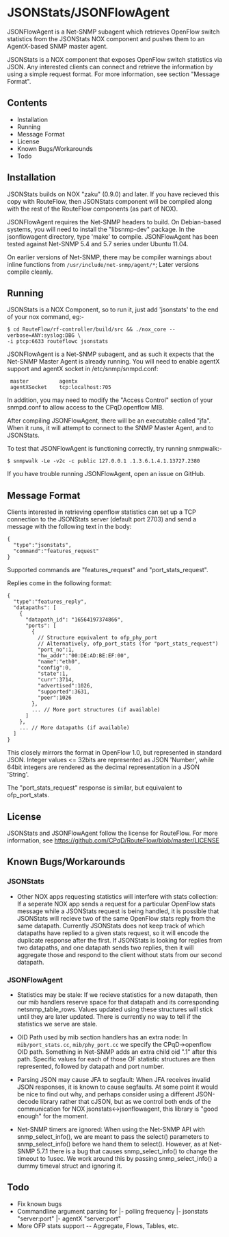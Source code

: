 JSONStats/JSONFlowAgent
=======================

JSONFlowAgent is a Net-SNMP subagent which retrieves OpenFlow switch statistics
from the JSONStats NOX component and pushes them to an AgentX-based SNMP master
agent.

JSONStats is a NOX component that exposes OpenFlow switch statistics via JSON.
Any interested clients can connect and retrieve the information by using a
simple request format. For more information, see section "Message Format".

Contents
--------

- Installation
- Running
- Message Format
- License
- Known Bugs/Workarounds
- Todo

Installation
------------

JSONStats builds on NOX "zaku" (0.9.0) and later. If you have recieved this copy
with RouteFlow, then JSONStats component will be compiled along with the rest of
the RouteFlow components (as part of NOX).

JSONFlowAgent requires the Net-SNMP headers to build. On Debian-based systems,
you will need to install the "libsnmp-dev" package. In the jsonflowagent
directory, type 'make' to compile. JSONFlowAgent has been tested against
Net-SNMP 5.4 and 5.7 series under Ubuntu 11.04.

On earlier versions of Net-SNMP, there may be compiler warnings about inline
functions from `/usr/include/net-snmp/agent/*`; Later versions compile cleanly.

Running
-------

JSONStats is a NOX Component, so to run it, just add 'jsonstats' to the end of
your nox command, eg:-

```
$ cd RouteFlow/rf-controller/build/src && ./nox_core --verbose=ANY:syslog:DBG \
-i ptcp:6633 routeflowc jsonstats
```

JSONFlowAgent is a Net-SNMP subagent, and as such it expects that the Net-SNMP
Master Agent is already running. You will need to enable agentX support and
agentX socket in /etc/snmp/snmpd.conf:

```
 master          agentx
 agentXSocket    tcp:localhost:705
```

In addition, you may need to modify the "Access Control" section of your
snmpd.conf to allow access to the CPqD.openflow MIB.

After compiling JSONFlowAgent, there will be an executable called "jfa". When
it runs, it will attempt to connect to the SNMP Master Agent, and to JSONStats.

To test that JSONFlowAgent is functioning correctly, try running snmpwalk:-

```
$ snmpwalk -Le -v2c -c public 127.0.0.1 .1.3.6.1.4.1.13727.2380
```

If you have trouble running JSONFlowAgent, open an issue on GitHub.

Message Format
--------------

Clients interested in retrieving openflow statistics can set up a TCP connection
to the JSONStats server (default port 2703) and send a message with the
following text in the body:

```
{
  "type":"jsonstats",
  "command":"features_request"
}
```

Supported commands are "features_request" and "port_stats_request".

Replies come in the following format:

```
{
  "type":"features_reply",
  "datapaths": [
    {
      "datapath_id": "16564197374866",
      "ports": [
        {
          // Structure equivalent to ofp_phy_port
          // Alternatively, ofp_port_stats (for "port_stats_request")
          "port_no":1,
          "hw_addr":"00:DE:AD:BE:EF:00",
          "name":"eth0",
          "config":0,
          "state":1,
          "curr":3714,
          "advertised":1026,
          "supported":3631,
          "peer":1026
        },
        ... // More port structures (if available)
      ]
    },
    ... // More datapaths (if available)
  ]
}
```

This closely mirrors the format in OpenFlow 1.0, but represented in standard
JSON. Integer values <= 32bits are represented as JSON 'Number', while 64bit
integers are rendered as the decimal representation in a JSON 'String'.

The "port_stats_request" response is similar, but equivalent to ofp_port_stats.

License
-------

JSONStats and JSONFlowAgent follow the license for RouteFlow. For more
information, see https://github.com/CPqD/RouteFlow/blob/master/LICENSE

Known Bugs/Workarounds
----------------------

### JSONStats

- Other NOX apps requesting statistics will interfere with stats collection:
If a seperate NOX app sends a request for a particular OpenFlow stats message
while a JSONStats request is being handled, it is possible that JSONStats will
recieve two of the same OpenFlow stats reply from the same datapath. Currently
JSONStats does not keep track of which datapaths have replied to a given stats
request, so it will encode the duplicate response after the first. If JSONStats
is looking for replies from two datapaths, and one datapath sends two replies,
then it will aggregate those and respond to the client without stats from our
second datapath.

### JSONFlowAgent

- Statistics may be stale:
If we recieve statistics for a new datapath, then our mib handlers reserve
space for that datapath and its corresponding netsnmp_table_rows. Values
updated using these structures will stick until they are later updated. There
is currently no way to tell if the statistics we serve are stale.

- OID Path used by mib section handlers has an extra node:
In `mib/port_stats.cc`, `mib/phy_port.cc` we specify the CPqD->openflow OID path.
Something in Net-SNMP adds an extra child oid ".1" after this path. Specific
values for each of those OF statistic structures are then represented, followed
by datapath and port number.

- Parsing JSON may cause JFA to segfault:
When JFA receives invalid JSON responses, it is known to cause segfaults. At
some point it would be nice to find out why, and perhaps consider using a
different JSON-decode library rather that cJSON, but as we control both ends
of the communication for NOX jsonstats<->jsonflowagent, this library is
"good enough" for the moment.

- Net-SNMP timers are ignored:
When using the Net-SNMP API with snmp_select_info(), we are meant to pass the
select() parameters to snmp_select_info() before we hand them to select().
However, as at Net-SNMP 5.7.1 there is a bug that causes snmp_select_info() to
change the timeout to 1usec. We work around this by passing snmp_select_info()
a dummy timeval struct and ignoring it.

Todo
----

- Fix known bugs
- Commandline argument parsing for
|- polling frequency
|- jsonstats "server:port"
|- agentX "server:port"
- More OFP stats support -- Aggregate, Flows, Tables, etc.
